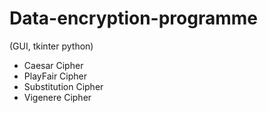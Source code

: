 # Data-encryption-programme
(GUI, tkinter python)
  - Caesar Cipher
  - PlayFair Cipher
  - Substitution Cipher
  - Vigenere Cipher
